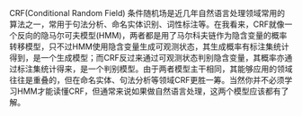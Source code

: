 CRF\(Conditional Random Field\) 条件随机场是近几年自然语言处理领域常用的算法之一，常用于句法分析、命名实体识别、词性标注等。在我看来，CRF就像一个反向的隐马尔可夫模型\(HMM\)，两者都是用了马尔科夫链作为隐含变量的概率转移模型，只不过HMM使用隐含变量生成可观测状态，其生成概率有标注集统计得到，是一个生成模型；而CRF反过来通过可观测状态判别隐含变量，其概率亦通过标注集统计得来，是一个判别模型。由于两者模型主干相同，其能够应用的领域往往是重叠的，但在命名实体、句法分析等领域CRF更胜一筹。当然你并不必须学习HMM才能读懂CRF，但通常来说如果做自然语言处理，这两个模型应该都有了解。

